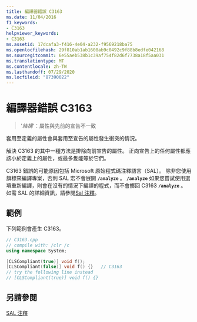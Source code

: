 ```yaml
---
title: 編譯器錯誤 C3163
ms.date: 11/04/2016
f1_keywords:
- C3163
helpviewer_keywords:
- C3163
ms.assetid: 17dcafa3-f416-4e04-a232-f9569218ba75
ms.openlocfilehash: 29f810ab1ab1608ab9c0492c9f88b8edfe042168
ms.sourcegitcommit: 6e55aeb538b1c39af754f82d6f7738a18f5aa031
ms.translationtype: MT
ms.contentlocale: zh-TW
ms.lasthandoff: 07/29/2020
ms.locfileid: "87390022"
---
```

# <a name="compiler-error-c3163"></a>編譯器錯誤 C3163

> '*結構*'：屬性與先前的宣告不一致

套用至定義的屬性會與套用至宣告的屬性發生衝突的情況。

解決 C3163 的其中一種方法是排除向前宣告的屬性。 正向宣告上的任何屬性都應該小於定義上的屬性，或最多隻能等於它們。

C3163 錯誤的可能原因包括 Microsoft 原始程式碼注釋語言（SAL）。 除非您使用旗標來編譯專案，否則 SAL 宏不會展開 **`/analyze`** 。 **`/analyze`** 如果您嘗試使用選項重新編譯，則會在沒有的情況下編譯的程式，而不會擲回 C3163 **`/analyze`** 。 如需 SAL 的詳細資訊，請參閱[Sal 注釋](../../c-runtime-library/sal-annotations.md)。

## <a name="example"></a>範例

下列範例會產生 C3163。

```cpp
// C3163.cpp
// compile with: /clr /c
using namespace System;

[CLSCompliant(true)] void f();
[CLSCompliant(false)] void f() {}   // C3163
// try the following line instead
// [CLSCompliant(true)] void f() {}
```

## <a name="see-also"></a>另請參閱

[SAL 注釋](../../c-runtime-library/sal-annotations.md)
